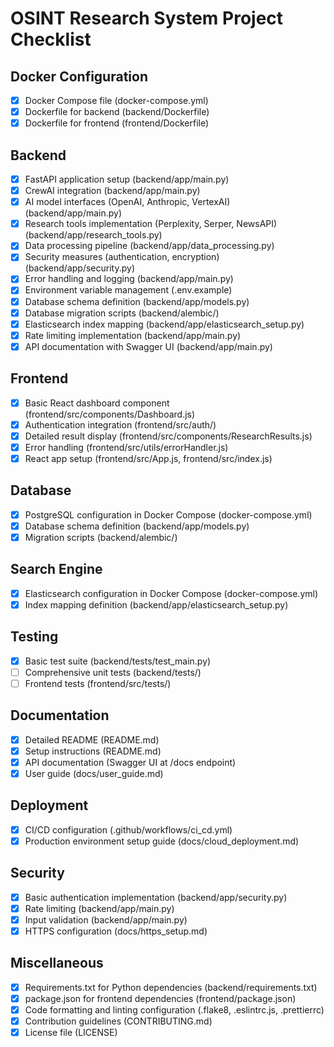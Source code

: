 # OSINT Research System Project Checklist

## Docker Configuration
- [x] Docker Compose file (docker-compose.yml)
- [x] Dockerfile for backend (backend/Dockerfile)
- [x] Dockerfile for frontend (frontend/Dockerfile)

## Backend
- [x] FastAPI application setup (backend/app/main.py)
- [x] CrewAI integration (backend/app/main.py)
- [x] AI model interfaces (OpenAI, Anthropic, VertexAI) (backend/app/main.py)
- [x] Research tools implementation (Perplexity, Serper, NewsAPI) (backend/app/research_tools.py)
- [x] Data processing pipeline (backend/app/data_processing.py)
- [x] Security measures (authentication, encryption) (backend/app/security.py)
- [x] Error handling and logging (backend/app/main.py)
- [x] Environment variable management (.env.example)
- [x] Database schema definition (backend/app/models.py)
- [x] Database migration scripts (backend/alembic/)
- [x] Elasticsearch index mapping (backend/app/elasticsearch_setup.py)
- [x] Rate limiting implementation (backend/app/main.py)
- [x] API documentation with Swagger UI (backend/app/main.py)

## Frontend
- [x] Basic React dashboard component (frontend/src/components/Dashboard.js)
- [x] Authentication integration (frontend/src/auth/)
- [x] Detailed result display (frontend/src/components/ResearchResults.js)
- [x] Error handling (frontend/src/utils/errorHandler.js)
- [x] React app setup (frontend/src/App.js, frontend/src/index.js)

## Database
- [x] PostgreSQL configuration in Docker Compose (docker-compose.yml)
- [x] Database schema definition (backend/app/models.py)
- [x] Migration scripts (backend/alembic/)

## Search Engine
- [x] Elasticsearch configuration in Docker Compose (docker-compose.yml)
- [x] Index mapping definition (backend/app/elasticsearch_setup.py)

## Testing
- [x] Basic test suite (backend/tests/test_main.py)
- [ ] Comprehensive unit tests (backend/tests/)
- [ ] Frontend tests (frontend/src/tests/)

## Documentation
- [x] Detailed README (README.md)
- [x] Setup instructions (README.md)
- [x] API documentation (Swagger UI at /docs endpoint)
- [x] User guide (docs/user_guide.md)

## Deployment
- [x] CI/CD configuration (.github/workflows/ci_cd.yml)
- [x] Production environment setup guide (docs/cloud_deployment.md)

## Security
- [x] Basic authentication implementation (backend/app/security.py)
- [x] Rate limiting (backend/app/main.py)
- [x] Input validation (backend/app/main.py)
- [x] HTTPS configuration (docs/https_setup.md)

## Miscellaneous
- [x] Requirements.txt for Python dependencies (backend/requirements.txt)
- [x] package.json for frontend dependencies (frontend/package.json)
- [x] Code formatting and linting configuration (.flake8, .eslintrc.js, .prettierrc)
- [x] Contribution guidelines (CONTRIBUTING.md)
- [x] License file (LICENSE)

